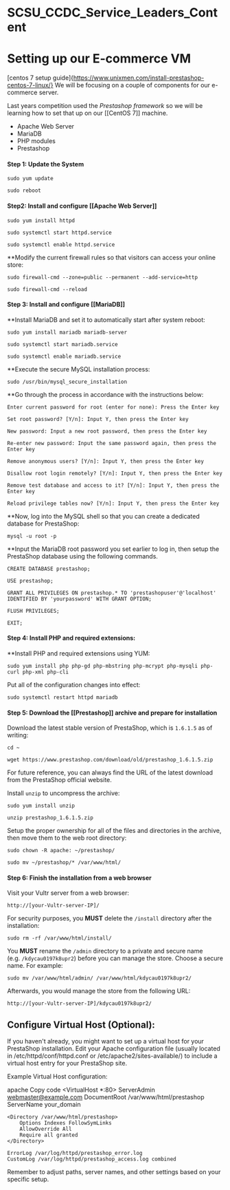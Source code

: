 # SCSU_CCDC_Service_Leaders_Content
# Setting up our E-commerce VM
[centos 7 setup guide]{https://www.unixmen.com/install-prestashop-centos-7-linux/}
We will be focusing on a couple of components for our e-commerce server.

Last years competition used the *Prestashop framework* so we will be learning how to set that up on our [[CentOS 7]] machine.

- Apache Web Server
- MariaDB
- PHP modules
- Prestashop

#### Step 1: Update the System

 ```
sudo yum update

sudo reboot
```

#### Step2: Install and configure [[Apache Web Server]]

````
sudo yum install httpd

sudo systemctl start httpd.service

sudo systemctl enable httpd.service
````

   **Modify the current firewall rules so that visitors can access your online store:
   
```
sudo firewall-cmd --zone=public --permanent --add-service=http

sudo firewall-cmd --reload
```

#### Step 3: Install and configure [[MariaDB]]

**Install MariaDB and set it to automatically start after system reboot:

```
sudo yum install mariadb mariadb-server

sudo systemctl start mariadb.service

sudo systemctl enable mariadb.service
```

**Execute the secure MySQL installation process:

```
sudo /usr/bin/mysql_secure_installation
```

**Go through the process in accordance with the instructions below:

```
Enter current password for root (enter for none): Press the Enter key

Set root password? [Y/n]: Input Y, then press the Enter key

New password: Input a new root password, then press the Enter key

Re-enter new password: Input the same password again, then press the Enter key

Remove anonymous users? [Y/n]: Input Y, then press the Enter key

Disallow root login remotely? [Y/n]: Input Y, then press the Enter key

Remove test database and access to it? [Y/n]: Input Y, then press the Enter key

Reload privilege tables now? [Y/n]: Input Y, then press the Enter key
```

**Now, log into the MySQL shell so that you can create a dedicated database for PrestaShop:

```
mysql -u root -p
```

**Input the MariaDB root password you set earlier to log in, then setup the PrestaShop database using the following commands.

```
CREATE DATABASE prestashop;

USE prestashop;

GRANT ALL PRIVILEGES ON prestashop.* TO 'prestashopuser'@'localhost' IDENTIFIED BY 'yourpassword' WITH GRANT OPTION;

FLUSH PRIVILEGES;

EXIT;
```

#### Step 4: Install PHP and required extensions:

**Install PHP and required extensions using YUM:

```
sudo yum install php php-gd php-mbstring php-mcrypt php-mysqli php-curl php-xml php-cli
```

Put all of the configuration changes into effect:

```
sudo systemctl restart httpd mariadb
```
#### Step 5: Download the [[Prestashop]] archive and prepare for installation

Download the latest stable version of PrestaShop, which is `1.6.1.5` as of writing:

```
cd ~

wget https://www.prestashop.com/download/old/prestashop_1.6.1.5.zip
```

For future reference, you can always find the URL of the latest download from the PrestaShop official website.

Install `unzip` to uncompress the archive:

```
sudo yum install unzip

unzip prestashop_1.6.1.5.zip
```

Setup the proper ownership for all of the files and directories in the archive, then move them to the web root directory:

```
sudo chown -R apache: ~/prestashop/

sudo mv ~/prestashop/* /var/www/html/
```

#### Step 6: Finish the installation from a web browser 

Visit your Vultr server from a web browser:

```
http://[your-Vultr-server-IP]/
```

For security purposes, you **MUST** delete the `/install` directory after the installation:

```
sudo rm -rf /var/www/html/install/
```

You **MUST** rename the `/admin` directory to a private and secure name (e.g. `/kdycau0197k8upr2`) before you can manage the store. Choose a secure name. For example:

```
sudo mv /var/www/html/admin/ /var/www/html/kdycau0197k8upr2/
```

Afterwards, you would manage the store from the following URL:

```
http://[your-Vultr-server-IP]/kdycau0197k8upr2/
```
## Configure Virtual Host (Optional):

If you haven't already, you might want to set up a virtual host for your PrestaShop installation. Edit your Apache configuration file (usually located in /etc/httpd/conf/httpd.conf or /etc/apache2/sites-available/) to include a virtual host entry for your PrestaShop site.

Example Virtual Host configuration:

apache
Copy code
<VirtualHost *:80>
    ServerAdmin webmaster@example.com
    DocumentRoot /var/www/html/prestashop
    ServerName your_domain

    <Directory /var/www/html/prestashop>
        Options Indexes FollowSymLinks
        AllowOverride All
        Require all granted
    </Directory>

    ErrorLog /var/log/httpd/prestashop_error.log
    CustomLog /var/log/httpd/prestashop_access.log combined
</VirtualHost>
Remember to adjust paths, server names, and other settings based on your specific setup.
